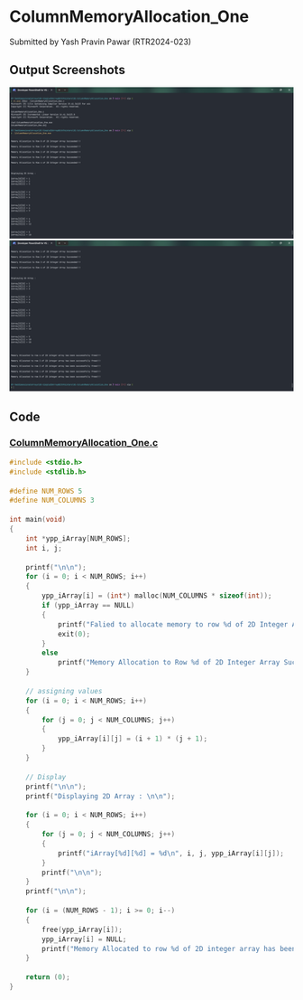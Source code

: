 # ColumnMemoryAllocation_One

Submitted by Yash Pravin Pawar (RTR2024-023)

## Output Screenshots
![01-output.png](./02-Screenshots/01-output.png)
![02-output.png](./02-Screenshots/02-output.png)

## Code
### [ColumnMemoryAllocation_One.c](./01-Code/ColumnMemoryAllocation_One.c)
```c
#include <stdio.h>
#include <stdlib.h>

#define NUM_ROWS 5
#define NUM_COLUMNS 3

int main(void)
{
    int *ypp_iArray[NUM_ROWS];
    int i, j;

    printf("\n\n");
    for (i = 0; i < NUM_ROWS; i++)
    {
        ypp_iArray[i] = (int*) malloc(NUM_COLUMNS * sizeof(int));
        if (ypp_iArray == NULL)
        {
            printf("Falied to allocate memory to row %d of 2D Integer Array!!! Exitting now...\n\n", i);
            exit(0);
        }
        else 
            printf("Memory Allocation to Row %d of 2D Integer Array Succeeded!!!\n\n", i);
    }

    // assigning values
    for (i = 0; i < NUM_ROWS; i++)
    {
        for (j = 0; j < NUM_COLUMNS; j++)
        {
            ypp_iArray[i][j] = (i + 1) * (j + 1);
        }
    }

    // Display
    printf("\n\n");
    printf("Displaying 2D Array : \n\n");

    for (i = 0; i < NUM_ROWS; i++)
    {
        for (j = 0; j < NUM_COLUMNS; j++)
        {
            printf("iArray[%d][%d] = %d\n", i, j, ypp_iArray[i][j]);
        }
        printf("\n\n");
    }
    printf("\n\n");

    for (i = (NUM_ROWS - 1); i >= 0; i--)
    {
        free(ypp_iArray[i]);
        ypp_iArray[i] = NULL;
        printf("Memory Allocated to row %d of 2D integer array has been successfully freed!!! \n\n", i);
    }

    return (0);
}

```
